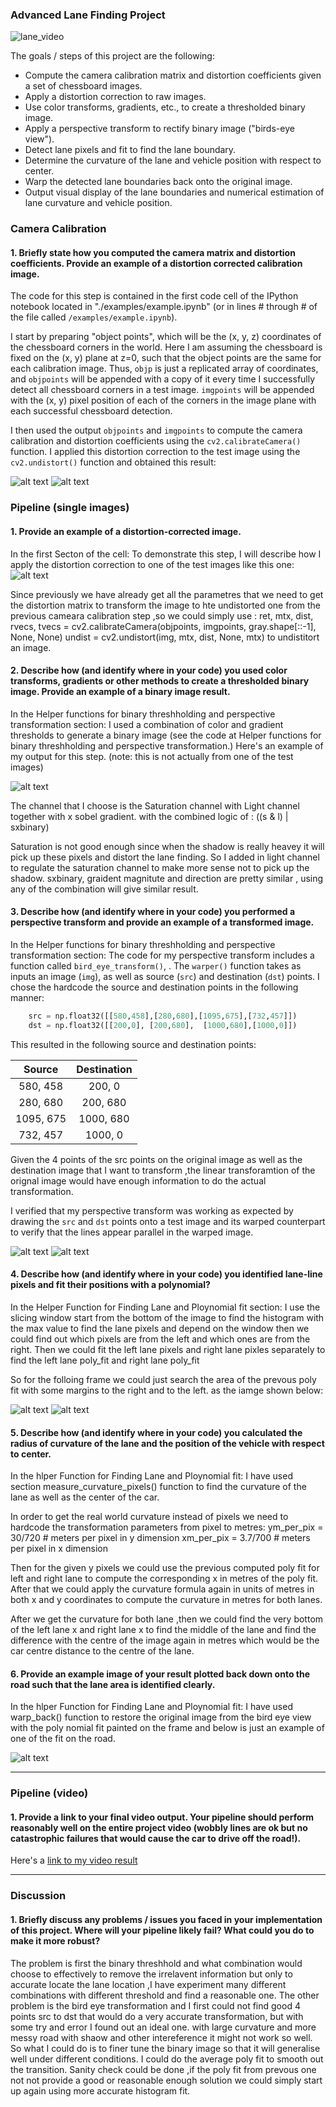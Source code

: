 

### Advanced Lane Finding Project
![lane_video](lane.gif) 

The goals / steps of this project are the following:

* Compute the camera calibration matrix and distortion coefficients given a set of chessboard images.
* Apply a distortion correction to raw images.
* Use color transforms, gradients, etc., to create a thresholded binary image.
* Apply a perspective transform to rectify binary image ("birds-eye view").
* Detect lane pixels and fit to find the lane boundary.
* Determine the curvature of the lane and vehicle position with respect to center.
* Warp the detected lane boundaries back onto the original image.
* Output visual display of the lane boundaries and numerical estimation of lane curvature and vehicle position.

[//]: # (Image References)

[image1]: ./examples/undistort_output.png "Undistorted"
[image2]: ./test_images/test1.jpg "Road Transformed"
[image3]: ./examples/binary_combo_example.jpg "Binary Example"
[image4]: ./examples/warped_straight_lines.jpg "Warp Example"
[image5]: ./examples/color_fit_lines.jpg "Fit Visual"
[image6]: ./examples/example_output.jpg "Output"
[video1]: ./project_video.mp4 "Video"


### Camera Calibration

#### 1. Briefly state how you computed the camera matrix and distortion coefficients. Provide an example of a distortion corrected calibration image.

The code for this step is contained in the first code cell of the IPython notebook located in "./examples/example.ipynb" (or in lines # through # of the file called `/examples/example.ipynb`).  

I start by preparing "object points", which will be the (x, y, z) coordinates of the chessboard corners in the world. Here I am assuming the chessboard is fixed on the (x, y) plane at z=0, such that the object points are the same for each calibration image.  Thus, `objp` is just a replicated array of coordinates, and `objpoints` will be appended with a copy of it every time I successfully detect all chessboard corners in a test image.  `imgpoints` will be appended with the (x, y) pixel position of each of the corners in the image plane with each successful chessboard detection.  

I then used the output `objpoints` and `imgpoints` to compute the camera calibration and distortion coefficients using the `cv2.calibrateCamera()` function.  I applied this distortion correction to the test image using the `cv2.undistort()` function and obtained this result: 

![alt text](output_images/calibration2.jpg "Original")
![alt text](/output_images/undist_calibration2.jpg "Undistorted")

### Pipeline (single images)

#### 1. Provide an example of a distortion-corrected image.
In the first Secton of the cell:
To demonstrate this step, I will describe how I apply the distortion correction to one of the test images like this one:
![alt text](/examples/undist.jpg)

Since previously we have already get all the parametres that we need to get the distortion matrix to transform the image to hte undistorted one from the previous cameara calibration step ,so we could simply use :
ret, mtx, dist, rvecs, tvecs = cv2.calibrateCamera(objpoints, imgpoints, gray.shape[::-1], None, None)
undist = cv2.undistort(img, mtx, dist, None, mtx)
to undistitort an image.

#### 2. Describe how (and identify where in your code) you used color transforms, gradients or other methods to create a thresholded binary image.  Provide an example of a binary image result.
In the Helper functions for binary threshholding and perspective transformation section:
I used a combination of color and gradient thresholds to generate a binary image (see the code at Helper functions for binary threshholding and perspective transformation.)  Here's an example of my output for this step.  (note: this is not actually from one of the test images)

![alt text](/output_images/binary_thresh.jpg)

The channel that I choose is the Saturation channel with Light channel together with x sobel gradient.
with the combined logic of : ((s & l) | sxbinary)

Saturation is not good enough since when the shadow is really heavey it will pick up these pixels and distort the lane finding.
So I added in light channel to regulate the saturation channel to make more sense not to pick up the shadow.
sxbinary, graident magnitute and direction are pretty similar , using any of the combination will give similar result.



#### 3. Describe how (and identify where in your code) you performed a perspective transform and provide an example of a transformed image.
In the Helper functions for binary threshholding and perspective transformation section:
The code for my perspective transform includes a function called `bird_eye_transform()`,  .  The `warper()` function takes as inputs an image (`img`), as well as source (`src`) and destination (`dst`) points.  I chose the hardcode the source and destination points in the following manner:

```python
    src = np.float32([[580,458],[280,680],[1095,675],[732,457]])
    dst = np.float32([[200,0], [200,680],  [1000,680],[1000,0]])
```

This resulted in the following source and destination points:

| Source        | Destination   | 
|:-------------:|:-------------:| 
| 580, 458      | 200, 0        | 
| 280, 680      | 200, 680      |
| 1095, 675     | 1000, 680      |
| 732, 457      | 1000, 0        |

Given the 4 points of the src points on the original image as well as the destination image that I want to transform ,the linear transforamtion of the orignal image would have enough information to do the actual transformation.

I verified that my perspective transform was working as expected by drawing the `src` and `dst` points onto a test image and its warped counterpart to verify that the lines appear parallel in the warped image.

![alt text](/output_images/perspective1.jpg)
![alt text](/output_images/perspective2.jpg)

#### 4. Describe how (and identify where in your code) you identified lane-line pixels and fit their positions with a polynomial?
In the Helper Function for Finding Lane and Ploynomial fit section:
I use the slicing window start from the bottom of the image to find the histogram with the max value to find the lane pixels and depend on the window then we could find out which pixels are from the left and which ones are from the right.
Then we could fit the left lane pixels and right lane pixles separately to find the left lane poly_fit and right lane poly_fit

So for the folloing frame we could just search the area of the prevous poly fit with some margins to the right and to the left.
as the iamge shown below:

![alt text](/output_images/poly_fit1.jpg)
![alt text](/output_images/poly_fit2.jpg)




#### 5. Describe how (and identify where in your code) you calculated the radius of curvature of the lane and the position of the vehicle with respect to center.

In the hlper Function for Finding Lane and Ploynomial fit:
I have used section measure_curvature_pixels() function to find the curvature of the lane as well as the center of the car.

In order to get the real world curvature instead of pixels we need to hardcode the transformation parameters from pixel to metres:
    ym_per_pix = 30/720 # meters per pixel in y dimension
    xm_per_pix = 3.7/700 # meters per pixel in x dimension
  
Then for the given y pixels we could use the previous computed poly fit for left and right lane to compute the corresponding x in metres of the poly fit.
After that we could apply the curvature formula again in units of metres in both x and y coordinates to compute the curvature in metres for both lanes.

After we get the curvature for both lane ,then we could find the very bottom of the left lane x and right lane x to find the middle of the lane and find the difference with the centre of the image again in metres which would be the car centre distance to the centre of the lane.


#### 6. Provide an example image of your result plotted back down onto the road such that the lane area is identified clearly.

In the hlper Function for Finding Lane and Ploynomial fit:
I have used warp_back() function to restore the original image from the bird eye view with the poly nomial fit painted on the frame and below is just an example of one of the fit on the road.

![alt text](output_images/example_fit.jpg)

---

### Pipeline (video)

#### 1. Provide a link to your final video output.  Your pipeline should perform reasonably well on the entire project video (wobbly lines are ok but no catastrophic failures that would cause the car to drive off the road!).

Here's a [link to my video result](https://youtu.be/ViWPq8g4XRY)

---

### Discussion

#### 1. Briefly discuss any problems / issues you faced in your implementation of this project.  Where will your pipeline likely fail?  What could you do to make it more robust?


The problem is first the binary threshhold and what combination would choose to effectively to remove the irrelavent information but only to accurate locate the lane location ,I have experiment many different combinations with different threshold and find a reasonable one.
The other problem is the bird eye transformation and I first could not find good 4 points src to dst that would do a very accurate transformation, but with some try and error I found out an ideal one.
with large curvature and more messy road with shaow and other intereference it might not work so well.
So what I could do is to finer tune the binary image so that it will generalise well under different conditions.
I could do the average poly fit to smooth out the transition. 
Sanity check could be done ,if the poly fit from prevous one not not provide a good or reasonable enough solution we could simply start up again using more accurate histogram fit.
